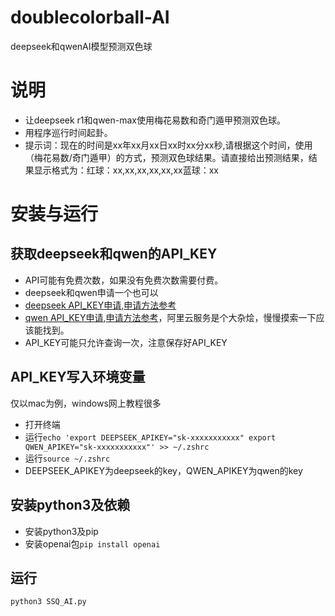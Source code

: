 # doublecolorball-AI
 deepseek和qwenAI模型预测双色球


 # 说明   
  * 让deepseek r1和qwen-max使用梅花易数和奇门遁甲预测双色球。  
  * 用程序巡行时间起卦。  
  * 提示词：现在的时间是xx年xx月xx日xx时xx分xx秒,请根据这个时间，使用（梅花易数/奇门遁甲）的方式，预测双色球结果。请直接给出预测结果，结果显示格式为：红球：xx,xx,xx,xx,xx,xx蓝球：xx
# 安装与运行   
## 获取deepseek和qwen的API_KEY
* API可能有免费次数，如果没有免费次数需要付费。
* deepseek和qwen申请一个也可以  
* [deepseek API_KEY申请](https://platform.deepseek.com/usage),[申请方法参考](https://blog.csdn.net/m0_46272767/article/details/145568824)
* [qwen API_KEY申请](https://bailian.console.aliyun.com/detail/qwen-max),[申请方法参考](https://explinks.com/blog/ua-qwen2-5-api-application-and-usage-guide/)，阿里云服务是个大杂烩，慢慢摸索一下应该能找到。
* API_KEY可能只允许查询一次，注意保存好API_KEY
## API_KEY写入环境变量   
仅以mac为例，windows网上教程很多  
* 打开终端
* 运行`echo 'export DEEPSEEK_APIKEY="sk-xxxxxxxxxxx"
export QWEN_APIKEY="sk-xxxxxxxxxxx"' >> ~/.zshrc`
* 运行`source ~/.zshrc`
* DEEPSEEK_APIKEY为deepseek的key，QWEN_APIKEY为qwen的key

## 安装python3及依赖   
* 安装python3及pip
* 安装openai包`pip install openai`

## 运行  
`python3 SSQ_AI.py`


